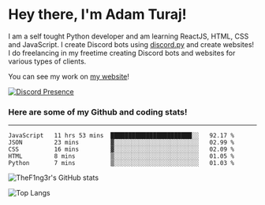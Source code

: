 # Hey there, I'm Adam Turaj!

I am a self tought Python developer and am learning ReactJS, HTML, CSS and JavaScript. I create Discord bots using [discord.py](https://github.com/Rapptz/discord.py) and create websites! I do freelancing in my freetime creating Discord bots and websites for various types of clients.

You can see my work on [my website](https://adamturaj.com)!

[![Discord Presence](https://lanyard.cnrad.dev/api/374147012599218176)](https://discord.com/users/374147012599218176)

### Here are some of my Github and coding stats!

---

<!--START_SECTION:waka-->
```text
JavaScript   11 hrs 53 mins  ███████████████████████░░   92.17 % 
JSON         23 mins         ▓░░░░░░░░░░░░░░░░░░░░░░░░   02.99 % 
CSS          16 mins         ▓░░░░░░░░░░░░░░░░░░░░░░░░   02.09 % 
HTML         8 mins          ▒░░░░░░░░░░░░░░░░░░░░░░░░   01.05 % 
Python       7 mins          ▒░░░░░░░░░░░░░░░░░░░░░░░░   01.03 % 
```
<!--END_SECTION:waka-->

![TheF1ng3r's GitHub stats](https://github-readme-stats.vercel.app/api?username=thef1ng3r&count_private=true&theme=dark)

![Top Langs](https://github-readme-stats.vercel.app/api/top-langs/?username=thef1ng3r&layout=compact&count_private=true&theme=dark)

